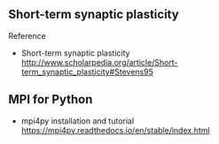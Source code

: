 ## Short-term synaptic plasticity  

Reference 
- Short-term synaptic plasticity  http://www.scholarpedia.org/article/Short-term_synaptic_plasticity#Stevens95

## MPI for Python  


- mpi4py installation and tutorial https://mpi4py.readthedocs.io/en/stable/index.html


